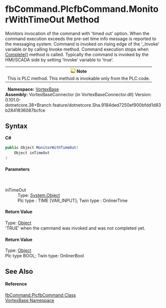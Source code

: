 # fbCommand.PlcfbCommand.MonitorWithTimeOut Method 
 

Monitors invocation of the command with 'timed out' option. When the command execution exceeds the pre-set time info message is reported to the messaging system. Command is invoked on rising edge of the '_Invoke' variable or by calling Invoke method. Command execution stops when <a href="M_VortexBase_fbCommand_PlcfbCommand_Complete.md">Complete()</a> method is called. Typically the command is invoked by the HMI/SCADA side by setting 'Invoke' variable to 'true'.
&nbsp;<table><tr><th>![Note](media/AlertNote.png) Note</th></tr><tr><td>This is PLC method. This method is invokable only from the PLC code.</td></tr></table>&nbsp;
**Namespace:**&nbsp;<a href="N_VortexBase.md">VortexBase</a><br />**Assembly:**&nbsp;VortexBaseConnector (in VortexBaseConnector.dll) Version: 0.101.0-dotnetcore.38+Branch.feature/dotnetcore.Sha.9184ded7250ef900bfdd1d83b2841836087bcfce

## Syntax

**C#**<br />
``` C#
public Object MonitorWithTimeOut(
	Object inTimeOut
)
```


#### Parameters
&nbsp;<dl><dt>inTimeOut</dt><dd>Type: <a href="https://docs.microsoft.com/dotnet/api/system.object" target="_blank">System.Object</a><br />
Plc type : TIME [VAR_INPUT]; Twin type : OnlinerTime</dd></dl>

#### Return Value
Type: <a href="https://docs.microsoft.com/dotnet/api/system.object" target="_blank">Object</a><br />'TRUE' when the cammand was invoked and was not completed yet.

#### Return Value
Type: <a href="https://docs.microsoft.com/dotnet/api/system.object" target="_blank">Object</a><br />Plc type BOOL; Twin type: OnlinerBool

## See Also


#### Reference
<a href="T_VortexBase_fbCommand_PlcfbCommand.md">fbCommand.PlcfbCommand Class</a><br /><a href="N_VortexBase.md">VortexBase Namespace</a><br />